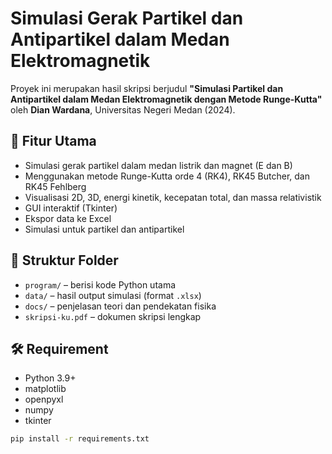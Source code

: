 # Simulasi Gerak Partikel dan Antipartikel dalam Medan Elektromagnetik

Proyek ini merupakan hasil skripsi berjudul **"Simulasi Partikel dan Antipartikel dalam Medan Elektromagnetik dengan Metode Runge-Kutta"** oleh **Dian Wardana**, Universitas Negeri Medan (2024).

## 📌 Fitur Utama

- Simulasi gerak partikel dalam medan listrik dan magnet (E dan B)
- Menggunakan metode Runge-Kutta orde 4 (RK4), RK45 Butcher, dan RK45 Fehlberg
- Visualisasi 2D, 3D, energi kinetik, kecepatan total, dan massa relativistik
- GUI interaktif (Tkinter)
- Ekspor data ke Excel
- Simulasi untuk partikel dan antipartikel

## 📁 Struktur Folder

- `program/` – berisi kode Python utama
- `data/` – hasil output simulasi (format `.xlsx`)
- `docs/` – penjelasan teori dan pendekatan fisika
- `skripsi-ku.pdf` – dokumen skripsi lengkap

## 🛠️ Requirement

- Python 3.9+
- matplotlib
- openpyxl
- numpy
- tkinter

```bash
pip install -r requirements.txt
